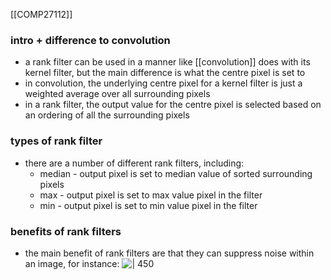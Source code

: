 [[COMP27112]]

### intro + difference to convolution
- a rank filter can be used in a manner like [[convolution]] does with its kernel filter, but the main difference is what the centre pixel is set to 
- in convolution, the underlying centre pixel for a kernel filter is just a weighted average over all surrounding pixels
- in a rank filter, the output value for the centre pixel is selected based on an ordering of all the surrounding pixels

### types of rank filter
- there are a number of different rank filters, including:
	- median - output pixel is set to median value of sorted surrounding pixels
	- max - output pixel is set to max value pixel in the filter
	- min - output pixel is set to min value pixel in the filter

### benefits of rank filters
- the main benefit of rank filters are that they can suppress noise within an image, for instance:
![ | 450](https://i.imgur.com/sSWChxz.png)
